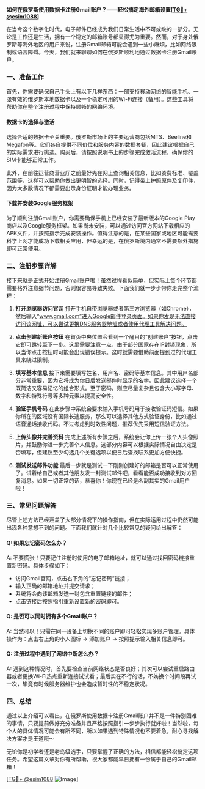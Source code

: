 **如何在俄罗斯使用数据卡注册Gmail账户？——轻松搞定海外邮箱设置[[TG💪+ @esim1088](https://t.me/s/esim1088)]**

在当今这个数字化时代，电子邮件已经成为我们日常生活中不可或缺的一部分。无论是工作还是生活，拥有一个稳定的邮箱账号都显得尤为重要。然而，对于身处俄罗斯等海外地区的用户来说，注册Gmail邮箱可能会遇到一些小麻烦，比如网络限制或语言障碍。今天，我们就来聊聊如何在俄罗斯顺利地通过数据卡注册Gmail账户。

### 一、准备工作

首先，你需要确保自己手头上有以下几样东西：一部支持移动网络的智能手机、一张有效的俄罗斯本地数据卡以及一个稳定可用的Wi-Fi连接（备用）。这些工具将帮助你在整个注册过程中保持顺畅的网络环境。

#### 数据卡的选择与激活

选择合适的数据卡至关重要。俄罗斯市场上的主要运营商包括MTS、Beeline和Megafon等。它们各自提供不同价位和服务内容的数据套餐，因此建议根据自己的实际需求进行挑选。购买后，请按照说明书上的步骤完成激活流程，确保你的SIM卡能够正常工作。

此外，在前往运营商营业厅之前最好先在网上查询相关信息，比如资费标准、覆盖范围等，这样可以帮助你做出更明智的选择。同时，记得带上护照原件及复印件，因为大多数情况下都需要出示身份证明才能办理业务。

#### 下载并安装Google服务框架

为了顺利注册Gmail账户，你需要确保手机上已经安装了最新版本的Google Play商店以及Google服务框架。如果尚未安装，可以通过访问官方网站下载相应的APK文件，并按照指示完成安装操作。值得注意的是，在某些国家或地区可能需要科学上网才能成功下载相关应用，但幸运的是，在俄罗斯境内通常不需要额外措施即可正常使用。

### 二、注册步骤详解

接下来就是正式开始注册Gmail账户啦！虽然过程看似简单，但实际上每个环节都需要格外注意细节问题，否则很容易导致失败。下面我们就一步步带你走完整个流程：

1. **打开浏览器访问官网**
   打开手机自带浏览器或者第三方浏览器（如Chrome），然后输入“www.gmail.com”进入Google邮件登录页面。如果你发现无法直接访问该网址，可以尝试更换DNS服务器地址或者使用代理工具解决问题。

2. **点击创建新账户按钮**
   在首页中央位置会看到一个醒目的“创建账户”按钮，点击它即可跳转至下一步。这里需要注意一点，由于部分国家存在IP封锁现象，所以当你点击按钮时可能会出现错误提示。这时就需要借助前面提到过的代理工具来绕过限制。

3. **填写基本信息**
   接下来需要填写姓名、用户名、密码等基本信息。其中用户名部分非常重要，因为它将成为你日后发送邮件时显示的名字。因此建议选择一个既简洁又容易记忆的组合形式。至于密码，则应尽量复杂且包含大小写字母、数字和特殊符号等多种元素以提高安全性。

4. **验证手机号码**
   在此步骤中系统会要求输入手机号码用于接收验证码短信。如果你所在的区域没有国际长途服务，那么可以选择其他方式验证身份，比如通过语音通话接收代码。不过考虑到时效性问题，推荐优先采用短信验证方法。

5. **上传头像并完善资料**
   完成上述所有步骤之后，系统会让你上传一张个人头像照片，并鼓励你进一步完善个人信息。这部分内容可以根据实际情况自由决定是否填写，但建议至少勾选几个关键选项以便日后查找联系更加方便快捷。

6. **测试发送邮件功能**
   最后一步就是测试一下刚刚创建好的邮箱是否可以正常使用了。试着给自己或者其他朋友发一封测试邮件吧，看看能否成功接收到对方回复消息。如果一切正常的话，恭喜你！你现在已经是名副其实的Gmail用户啦！

### 三、常见问题解答

尽管上述方法已经涵盖了大部分情况下的操作指南，但在实际运用过程中仍然可能出现各种意想不到的问题。下面我们就针对几个比较常见的疑问给出解答：

#### Q: 如果忘记密码怎么办？
A: 不要慌张！只要记住注册时使用的电子邮箱地址，就可以通过找回密码链接重置新密码。具体步骤如下：
- 访问Gmail官网，点击右下角的“忘记密码”链接；
- 输入正确的邮箱地址并提交请求；
- 系统将会向该邮箱发送一封包含重置链接的邮件；
- 点击链接后按照指引重新设置新的密码即可。

#### Q: 是否可以同时拥有多个Gmail账户？
A: 当然可以！只需在同一设备上切换不同的账户即可轻松实现多账户管理。具体操作为：点击右上角的小人图标 -> 添加账户 -> 按照提示输入相关信息即可。

#### Q: 注册过程中遇到了网络中断怎么办？
A: 遇到这种情况时，首先要检查当前网络状态是否良好；其次可以尝试重启路由器或者更换Wi-Fi热点重新连接试试看；最后实在不行的话，不妨换个时间段再试一次，毕竟有时候服务器维护也会造成暂时性的不稳定状况。

### 四、总结

通过以上介绍可以看出，在俄罗斯使用数据卡注册Gmail账户并不是一件特别困难的事情，只要提前做好充分准备并且严格按照指引一步步执行就好啦！当然啦，每个人的具体情况可能会有所不同，所以如果遇到特殊情况也不要着急，耐心寻找解决方案才是王道哦～

无论你是初学者还是老鸟级选手，只要掌握了正确的方法，相信都能轻松搞定这项任务。希望这篇文章对你有所帮助，祝大家都能早日拥有一份属于自己的Gmail邮箱！

[[TG💪+ @esim1088](https://t.me/s/esim1088) ![Image](https://i.postimg.cc/4NQfJmqS/Snipaste-2025-05-13-00-14-12.png)]
